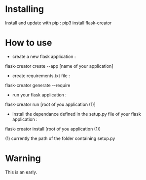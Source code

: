 # Installing

Install and update with pip :
pip3 install flask-creator

# How to use 

- create a new flask application :

flask-creator create --app [name of your application]  



- create requirements.txt file : 

flask-creator generate --require



- run your flask application :

flask-creator run [root of you application (1)]



- install the dependance defined in the setup.py file of your flask application :

flask-creator install [root of you application (1)]



(1) currently the path of the folder containing setup.py



# Warning 

This is an early. 
